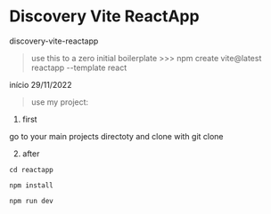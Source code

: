 # Discovery Vite ReactApp

discovery-vite-reactapp

> use this to a zero initial boilerplate >>> npm create vite@latest reactapp --template react

[Vite Guide]: https://vitejs.dev/guide/

início 29/11/2022

> use my project:

1. first

go to your main projects directoty and clone with git clone

2. after

`cd reactapp`

`npm install`

`npm run dev`
